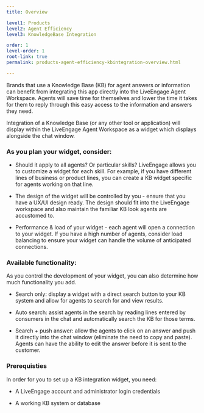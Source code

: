 ```yaml
---
title: Overview

level1: Products
level2: Agent Efficiency
level3: KnowledgeBase Integration

order: 1
level-order: 1
root-link: true
permalink: products-agent-efficiency-kbintegration-overview.html

---
```


Brands that use a Knowledge Base (KB) for agent answers or information can benefit from integrating this app directly into the LiveEngage Agent Workspace.  Agents will save time for themselves and lower the time it takes for them to reply through this easy access to the information and answers they need. 

Integration of a Knowledge Base (or any other tool or application) will display within the LiveEngage Agent Workspace as a widget which displays alongside the chat window. 

###  As you plan your widget, consider:

* Should it apply to all agents? Or particular skills?  LiveEngage allows you to customize a widget for each skill.  For example, if you have different lines of business or product lines, you can create a KB widget specific for agents working on that line. 

* The design of the widget will be controlled by you - ensure that you have a UX/UI design ready.  The design should fit into the LiveEngage workspace and also maintain the familiar KB look agents are accustomed to.

* Performance & load of your widget - each agent will open a connection to your widget.  If you have a high number of agents, consider load balancing to ensure your widget can handle the volume of anticipated connections. 

###  Available functionality:

As you control the development of your widget, you can also determine how much functionality you add.  

* Search only: display a widget with a direct search button to your KB system and allow for agents to search for and view results.

* Auto search: assist agents in the search by reading lines entered by consumers in the chat and automatically search the KB for those terms.  

* Search + push answer: allow the agents to click on an answer and push it directly into the chat window (eliminate the need to copy and paste).  Agents can have the ability to edit the answer before it is sent to the customer. 

### Prerequisties

In order for you to set up a KB integration widget, you need:

* A LiveEngage account and administrator login credentials

* A working KB system or database


